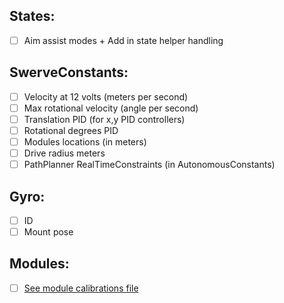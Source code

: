 
States:
-----------------------
- [ ] Aim assist modes + Add in state helper handling

SwerveConstants:
-----------------------
- [ ] Velocity at 12 volts (meters per second)
- [ ] Max rotational velocity (angle per second)
- [ ] Translation PID (for x,y PID controllers)
- [ ] Rotational degrees PID 
- [ ] Modules locations (in meters)
- [ ] Drive radius meters
- [ ] PathPlanner RealTimeConstraints (in AutonomousConstants)

Gyro:
-----------------------
- [ ] ID
- [ ] Mount pose

Modules:
-----------------------
- [ ] [See module calibrations file](module/calibrations)
